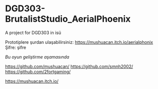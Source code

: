# DGD303-BrutalistStudio_AerialPhoenix
A project for DGD303 in isü

Prototiplere şurdan ulaşabilirsiniz:
https://mushuacan.itch.io/aerialphonix
Şifre: şifre

*Bu oyun geliştirme aşamasında*

https://github.com/mushuacan/
https://github.com/smnh2002/
https://github.com/2fortgaming/

https://mushuacan.itch.io/
